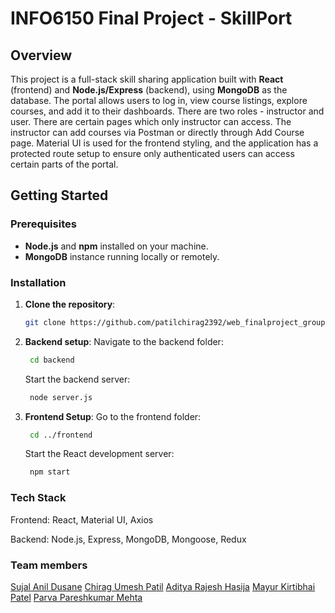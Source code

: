 # INFO6150 Final Project - SkillPort

## Overview

This project is a full-stack skill sharing application built with **React** (frontend) and **Node.js/Express** (backend), using **MongoDB** as the database. The portal allows users to log in, view course listings, explore courses, and add it to their dashboards. There are two roles - instructor and user. There are certain pages which only instructor can access. The instructor can add courses via Postman or directly through Add Course page. Material UI is used for the frontend styling, and the application has a protected route setup to ensure only authenticated users can access certain parts of the portal.


## Getting Started

### Prerequisites

- **Node.js** and **npm** installed on your machine.
- **MongoDB** instance running locally or remotely.

### Installation

1. **Clone the repository**:
   ```bash
   git clone https://github.com/patilchirag2392/web_finalproject_group3/tree/main
   ```

2. **Backend setup**:
    Navigate to the backend folder:
   ```bash
    cd backend
   ```
    Start the backend server:
   ```bash
    node server.js
   ```

4. **Frontend Setup**:
    Go to the frontend folder:
   ```bash
    cd ../frontend
    ```
    Start the React development server:
   ```bash
    npm start
   ```

### Tech Stack

Frontend: React, Material UI, Axios

Backend: Node.js, Express, MongoDB, Mongoose, Redux

### Team members

[Sujal Anil Dusane](https://github.com/sujaldusane)
[Chirag Umesh Patil](https://github.com/patilchirag2392)
[Aditya Rajesh Hasija](https://github.com/adityahasija3)
[Mayur Kirtibhai Patel](https://github.com/mayurpatel20)
[Parva Pareshkumar Mehta](https://github.com/Parvamehta123-creator)


